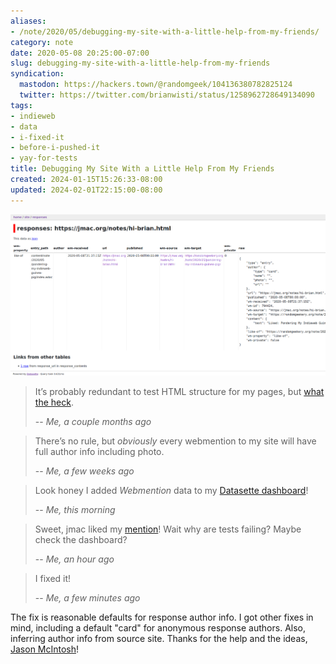 ```yaml
---
aliases:
- /note/2020/05/debugging-my-site-with-a-little-help-from-my-friends/
category: note
date: 2020-05-08 20:25:00-07:00
slug: debugging-my-site-with-a-little-help-from-my-friends
syndication:
  mastodon: https://hackers.town/@randomgeek/104136380782825124
  twitter: https://twitter.com/brianwisti/status/1258962728649134090
tags:
- indieweb
- data
- i-fixed-it
- before-i-pushed-it
- yay-for-tests
title: Debugging My Site With a Little Help From My Friends
created: 2024-01-15T15:26:33-08:00
updated: 2024-02-01T22:15:00-08:00
---
```


![attachments/img/2020/cover-2020-05-08.png](../../../attachments/img/2020/cover-2020-05-08.png)

 > 
 > It’s probably redundant to test HTML structure for my pages, but [what the heck](../03/passing-tests-is-now-required-to-push.md).
 > 
 > -- <cite>Me, a couple months ago</cite>

 > 
 > There’s no rule, but *obviously* every webmention to my site will have
 > full author info including photo.
 > 
 > -- <cite>Me, a few weeks ago</cite>

 > 
 > Look honey I added *Webmention* data to my [Datasette dashboard](datasette-sure-is-nifty.md)!
 > 
 > -- <cite>Me, this morning</cite>

 > 
 > Sweet, jmac liked my [mention](pondering-my-indieweb-guinea-pig.md)!  Wait why are tests failing? Maybe check
 > the dashboard?
 > 
 > -- <cite>Me, an hour ago</cite>

 > 
 > I fixed it!
 > 
 > -- <cite>Me, a few minutes ago</cite>

The fix is reasonable defaults for response author info. I got other fixes in mind, including a default "card" for anonymous response authors. Also, inferring author info from source site. Thanks for the help and the ideas, [Jason McIntosh](https://jmac.org)!
